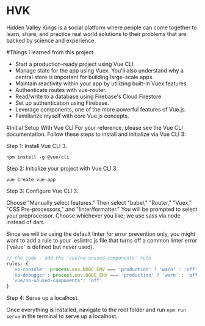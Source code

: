 # HVK
Hidden Valley Kings is a social platform where people can come together to learn, share, and practice real world solutions to their problems that are backed by science and experience.

#Things I learned from this project
- Start a production-ready project using Vue CLI.
- Manage state for the app using Vuex. You'll also understand why a central store is important for building large-scale apps.
- Maintain reactivity within your app by utilizing built-in Vuex features.
- Authenticate routes with vue-router.
- Read/write to a database using Firebase's Cloud Firestore.
- Set up authentication using Firebase.
- Leverage components, one of the more powerful features of Vue.js.
- Familiarize myself with core Vue.js concepts.

#Initial Setup With Vue CLI
For your reference, please see the Vue CLI documentation. Follow these steps to install and initialize via Vue CLI 3:

Step 1: Install Vue CLI 3.

```
npm install -g @vue/cli
```
Step 2: Initialize your project with Vue CLI 3.

```
vue create vue-app
```

Step 3: Configure Vue CLI 3.

Choose "Manually select features." Then select "babel," "Router," "Vuex," "CSS Pre-processors," and "linter/formatter." You will be prompted to select your preprocessor. Choose whichever you like; we use sass via node instead of dart.

Since we will be using the default linter for error prevention only, you might want to add a rule to your .eslintrc.js file that turns off a common linter error ('value' is defined but never used).

```javascript
// the code - add the 'vue/no-unused-components' rule
rules: {
  'no-console': process.env.NODE_ENV === 'production' ? 'warn' : 'off',
  'no-debugger': process.env.NODE_ENV === 'production' ? 'warn' : 'off',
  'vue/no-unused-components': 'off'
}
```

Step 4: Serve up a localhost.

Once everything is installed, navigate to the root folder and run `npm run serve` in the terminal to serve up a localhost.
